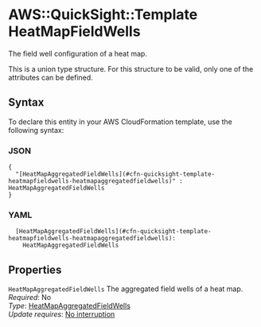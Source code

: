 # AWS::QuickSight::Template HeatMapFieldWells<a name="aws-properties-quicksight-template-heatmapfieldwells"></a>

The field well configuration of a heat map\.

This is a union type structure\. For this structure to be valid, only one of the attributes can be defined\.

## Syntax<a name="aws-properties-quicksight-template-heatmapfieldwells-syntax"></a>

To declare this entity in your AWS CloudFormation template, use the following syntax:

### JSON<a name="aws-properties-quicksight-template-heatmapfieldwells-syntax.json"></a>

```
{
  "[HeatMapAggregatedFieldWells](#cfn-quicksight-template-heatmapfieldwells-heatmapaggregatedfieldwells)" : HeatMapAggregatedFieldWells
}
```

### YAML<a name="aws-properties-quicksight-template-heatmapfieldwells-syntax.yaml"></a>

```
  [HeatMapAggregatedFieldWells](#cfn-quicksight-template-heatmapfieldwells-heatmapaggregatedfieldwells): 
    HeatMapAggregatedFieldWells
```

## Properties<a name="aws-properties-quicksight-template-heatmapfieldwells-properties"></a>

`HeatMapAggregatedFieldWells`  <a name="cfn-quicksight-template-heatmapfieldwells-heatmapaggregatedfieldwells"></a>
The aggregated field wells of a heat map\.  
*Required*: No  
*Type*: [HeatMapAggregatedFieldWells](aws-properties-quicksight-template-heatmapaggregatedfieldwells.md)  
*Update requires*: [No interruption](https://docs.aws.amazon.com/AWSCloudFormation/latest/UserGuide/using-cfn-updating-stacks-update-behaviors.html#update-no-interrupt)